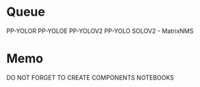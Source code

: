 # Queue
PP-YOLOR
PP-YOLOE
PP-YOLOV2
PP-YOLO
SOLOV2 - MatrixNMS

# Memo
DO NOT FORGET TO CREATE COMPONENTS NOTEBOOKS